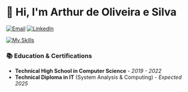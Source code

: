 # 👋 Hi, I'm Arthur de Oliveira e Silva


[![Email](https://img.shields.io/badge/Email-arthureuropa2004%40gmail.com-red?style=flat&logo=gmail)](mailto:arthureuropa2004@gmail.com)
[![LinkedIn](https://img.shields.io/badge/LinkedIn-Matheus_Theodoro-blue?style=flat&logo=linkedin)](https://www.linkedin.com/in/arthur-silva23/)

[![My Skills](https://skillicons.dev/icons?i=html,css,js,react,java,typescript,nodejs,mysql)](https://skillicons.dev)

### 📚 Education & Certifications  
- **Technical High School in Computer Science** - *2019 - 2022*
- **Technical Diploma in IT** (System Analysis & Computing) - *Expected 2025*
